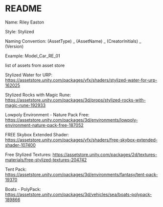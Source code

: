 # README #
Name: Riley Easton

Style: Stylized

Naming Convention:
(AssetType) _ (AssetName) _ (CreatorInitials) _ (Version)

Example:
Model_Car_RE_01

list of assets from asset store

Stylized Water for URP:
https://assetstore.unity.com/packages/vfx/shaders/stylized-water-for-urp-162025

Stylized Rocks with Magic Rune:
https://assetstore.unity.com/packages/3d/props/stylized-rocks-with-magic-rune-192933

Lowpoly Environment - Nature Pack Free:
https://assetstore.unity.com/packages/3d/environments/lowpoly-environment-nature-pack-free-187052

FREE Skybox Extended Shader:
https://assetstore.unity.com/packages/vfx/shaders/free-skybox-extended-shader-107400

Free Stylized Textures:
https://assetstore.unity.com/packages/2d/textures-materials/free-stylized-textures-204742

Tent Pack:
https://assetstore.unity.com/packages/3d/environments/fantasy/tent-pack-19370

Boats - PolyPack:
https://assetstore.unity.com/packages/3d/vehicles/sea/boats-polypack-189866

